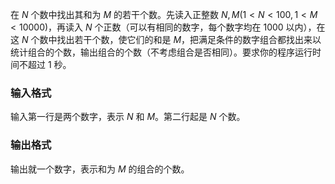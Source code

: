 在 $N$ 个数中找出其和为 $M$ 的若干个数。先读入正整数 $N,M(1< N< 100,1< M< 10000)$，再读入 $N$ 个正数（可以有相同的数字，每个数字均在 $1000$ 以内），在这 $N$ 个数中找出若干个数，使它们的和是 $M$，把满足条件的数字组合都找出来以统计组合的个数，输出组合的个数（不考虑组合是否相同）。要求你的程序运行时间不超过 $1$ 秒。

### 输入格式

输入第一行是两个数字，表示 $N$ 和 $M$。第二行起是 $N$ 个数。

### 输出格式

输出就一个数字，表示和为 $M$ 的组合的个数。
